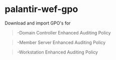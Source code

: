 # palantir-wef-gpo

Download and import GPO's for 

>-Domain Controller Enhanced Auditing Policy

>-Member Server Enhanced Auditing Policy

>-Workstation Enhanced Auditing Policy
